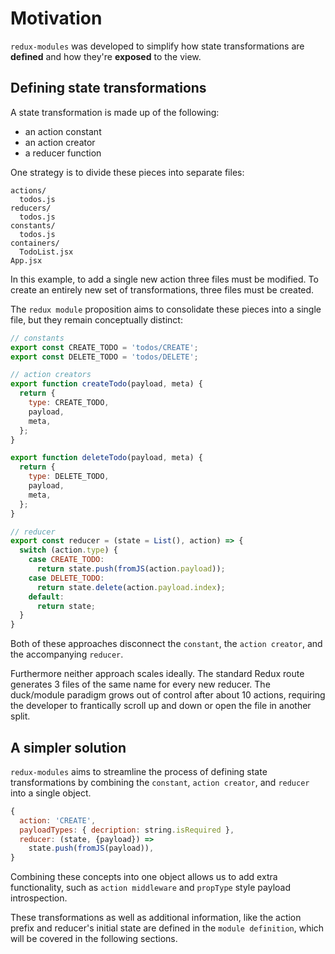 # Motivation

`redux-modules` was developed to simplify how state transformations are **defined** and how they're **exposed** to the view.

## Defining state transformations

A state transformation is made up of the following:
- an action constant
- an action creator
- a reducer function

One strategy is to divide these pieces into separate files:
```
actions/
  todos.js
reducers/
  todos.js
constants/
  todos.js
containers/
  TodoList.jsx
App.jsx
```
In this example, to add a single new action three files must be modified. To create an entirely new set of transformations, three files must be created.

The `redux module` proposition aims to consolidate these pieces into a single file, but they remain conceptually distinct:
```js
// constants
export const CREATE_TODO = 'todos/CREATE';
export const DELETE_TODO = 'todos/DELETE';

// action creators
export function createTodo(payload, meta) {
  return {
    type: CREATE_TODO,
    payload,
    meta,
  };
}

export function deleteTodo(payload, meta) {
  return {
    type: DELETE_TODO,
    payload,
    meta,
  };
}

// reducer
export const reducer = (state = List(), action) => {
  switch (action.type) {
    case CREATE_TODO:
      return state.push(fromJS(action.payload));
    case DELETE_TODO:
      return state.delete(action.payload.index);
    default:
      return state;
  }
}
```

Both of these approaches disconnect the `constant`, the `action creator`, and the accompanying `reducer`. 

Furthermore neither approach scales ideally. The standard Redux route generates 3 files of the same name for every new reducer. The duck/module paradigm grows out of control after about 10 actions, requiring the developer to frantically scroll up and down or open the file in another split.

## A simpler solution
`redux-modules` aims to streamline the process of defining state transformations by combining the `constant`, `action creator`, and `reducer` into a single object.

```js
{
  action: 'CREATE',
  payloadTypes: { decription: string.isRequired },
  reducer: (state, {payload}) => 
    state.push(fromJS(payload)),
}
```

Combining these concepts into one object allows us to add extra functionality, such as `action middleware` and `propType` style payload introspection.

These transformations as well as additional information, like the action prefix and reducer's initial state are defined in the `module definition`, which will be covered in the following sections.